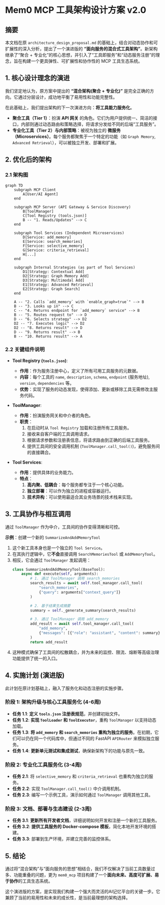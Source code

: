 # Mem0 MCP 工具架构设计方案 v2.0

## 摘要

本文档在原 `architecture_design_proposal.md` 的基础上，结合对动态协作和可扩展性的深入分析，提出了一个演进版的 **“面向服务的混合式工具架构”**。新架构继承了“聚合 + 专业化”的核心思想，并引入了“工具即服务”和“动态服务注册”的理念，旨在构建一个更具弹性、可扩展性和协作性的 MCP 工具生态系统。

## 1. 核心设计理念的演进

我们坚定地认为，原方案中提出的 **“混合架构(聚合 + 专业化)”** 是完全正确的方向。它通过分层设计，成功地平衡了易用性和功能完整性。

在此基础上，我们提出架构的下一次演进方向：**将工具能力服务化**。

- **聚合工具（Tier 1）**：扮演 **API 网关** 的角色。它们为用户提供统一、简洁的接口，内部则通过动态路由和策略选择，将请求分发给不同的后端“工具服务”。
- **专业化工具（Tier 2）与内部策略**：被视为独立的 **微服务（Microservices）**。每个服务都聚焦于一个特定的功能（如 `Graph Memory`, `Advanced Retrieval`），可以被独立开发、部署和扩展。

## 2. 优化后的架构

### 2.1 架构图

```mermaid
graph TD
    subgraph MCP Client
        A[User/AI Agent]
    end

    subgraph MCP Server (API Gateway & Service Discovery)
        B[ToolManager]
        C[Tool Registry (tools.json)]
        B -- "1. Reads/Updates" --> C
    end

    subgraph Tool Services (Independent Microservices)
        D[Service: add_memory]
        E[Service: search_memories]
        F[Service: selective_memory]
        G[Service: criteria_retrieval]
        H[...]
    end

    subgraph Internal Strategies (as part of Tool Services)
        D1[Strategy: Contextual Add]
        D2[Strategy: Graph Memory Add]
        D3[Strategy: Multimodal Add]
        E1[Strategy: Advanced Retrieval]
        E2[Strategy: Graph Search]
    end

    A -- "2. Calls `add_memory` with `enable_graph=true`" --> B
    B -- "3. Looks up in" --> C
    C -- "4. Returns endpoint for `add_memory` service" --> B
    B -- "5. Routes request to" --> D
    D -- "6. Selects strategy" --> D2
    D2 -- "7. Executes logic" --> D2
    D2 -- "8. Returns result" --> D
    D -- "9. Returns result" --> B
    B -- "10. Returns result" --> A
```

### 2.2 关键组件说明

- **Tool Registry (`tools.json`)**:
    - **作用**：作为服务注册中心，定义了所有可用工具服务的元数据。
    - **内容**：每个工具的 `name`, `description`, `schema`, `endpoint` (服务地址), `version`, `dependencies` 等。
    - **优势**：实现了服务的动态发现，使得添加、更新或移除工具无需修改主服务代码。

- **ToolManager**:
    - **作用**：扮演服务网关和中介者的角色。
    - **职责**：
        1.  在启动时从 `Tool Registry` 加载和注册所有工具服务。
        2.  接收来自客户端的工具调用请求。
        3.  根据请求参数和注册表信息，将请求路由到正确的后端工具服务。
        4.  提供工具间的安全调用机制 (`ToolManager.call_tool()`)，避免服务间的直接耦合。

- **Tool Services**:
    - **作用**：提供具体的业务能力。
    - **特点**：
        1.  **高内聚、低耦合**：每个服务都专注于一个核心功能。
        2.  **独立部署**：可以作为独立的进程或容器运行。
        3.  **技术异构**：可以使用最适合其业务场景的技术栈来实现。

## 3. 工具协作与相互调用

通过 `ToolManager` 作为中介，工具间的协作变得清晰和可控。

**示例**：创建一个新的 `SummarizeAndAddMemoryTool`

1.  这个新工具本身也是一个独立的 `Tool Service`。
2.  在其执行逻辑中，它**不会**直接调用 `SearchMemoriesTool` 或 `AddMemoryTool`。
3.  相反，它会通过 `ToolManager` 发起调用：
    ```python
    class SummarizeAndAddMemoryTool(BaseTool):
        async def execute(self, arguments):
            # 1. 通过 ToolManager 调用 search_memories
            search_results = await self.tool_manager.call_tool(
                "search_memories",
                {"query": arguments["context_query"]}
            )

            # 2. 基于结果生成摘要
            summary = self._generate_summary(search_results)

            # 3. 通过 ToolManager 调用 add_memory
            add_result = await self.tool_manager.call_tool(
                "add_memory",
                {"messages": [{"role": "assistant", "content": summary}]}
            )
            return add_result
    ```
4.  这种模式确保了工具间的松散耦合，并为未来的监控、限流、熔断等高级治理功能提供了统一的入口。

## 4. 实施计划 (演进版)

此计划在原计划基础上，融入了服务化和动态注册的实施步骤。

### **阶段 1: 架构升级与核心工具服务化 (4-6周)**

- **任务 1.1**: **定义 `tools.json` 注册表规范**，并创建初始文件。
- **任务 1.2**: **实现 `ToolLoader` 和 `ToolExecutor`**，重构 `ToolManager` 以支持动态加载。
- **任务 1.3**: **将 `add_memory` 和 `search_memories` 重构为独立的服务**。在初期，它们可以仍在同一个代码库中，但通过不同的 FastAPI `APIRouter` 来模拟独立服务。
- **任务 1.4**: **更新单元测试和集成测试**，确保新架构下的功能与原先一致。

### **阶段 2: 专业化工具服务化 (3-4周)**

- **任务 2.1**: 将 `selective_memory` 和 `criteria_retrieval` 也重构为独立的服务。
- **任务 2.2**: 实现 `ToolManager.call_tool()` 中介调用机制。
- **任务 2.3**: 编写一个示例工具，演示如何通过 `ToolManager` 调用其他工具。

### **阶段 3: 文档、部署与生态建设 (2-3周)**

- **任务 3.1**: **更新所有开发者文档**，详细说明如何开发和注册一个新的工具服务。
- **任务 3.2**: **提供工具服务的 Docker-compose 模板**，简化本地开发环境的搭建。
- **任务 3.3**: 部署到生产环境，并建立完善的监控体系。

## 5. 结论

通过将“混合架构”与“面向服务的思想”相结合，我们不仅解决了当前工具数量过多、功能重叠的问题，更为 `mem0_mcp` 项目构建了一个**面向未来、高度可扩展、易于协作**的工具生态系统。

这个演进版的方案，是实现我们构建一个强大而灵活的AI记忆平台的关键一步。它兼顾了当前的易用性和未来的成长性，是当前最理想的架构选择。
